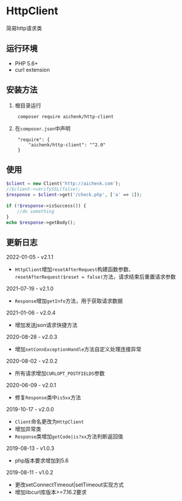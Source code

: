 # HttpClient
简易http请求类

## 运行环境
- PHP 5.6+
- curl extension

## 安装方法
1. 根目录运行

        composer require aichenk/http-client
        
2. 在`composer.json`中声明

        "require": {
            "aichenk/http-client": "^2.0"
        }
            


## 使用
```php
$client = new Client('http://aichenk.com');
//$client->verifySSL(false);
$response = $client->get('/check.php', ['a' => 1]);
 
if (!$response->isSuccess()) {
    //do something
}
echo $response->getBody();
```

## 更新日志
2022-01-05 - v2.1.1
- `HttpClient`增加`resetAfterRequest`构建函数参数、`resetAfterRequest($reset = false)`方法，请求结束后重置请求参数

2021-07-19 - v2.1.0
- `Response`增加`getInfo`方法，用于获取请求数据

2021-01-06 - v2.0.4
- 增加发送json请求快捷方法

2020-08-28 - v2.0.3
- 增加`setConnExceptionHandle`方法自定义处理连接异常

2020-08-02 - v2.0.2
- 所有请求增加`CURLOPT_POSTFIELDS`参数

2020-06-09 - v2.0.1
- 修复`Response`类中`is5xx`方法

2019-10-17 - v2.0.0
- `Client`命名更改为`HttpClient`
- 增加异常类
- `Response`类增加`getCode|is?xx`方法判断返回值

2019-08-13 - v1.0.3
- php版本要求增加到5.6

2019-08-11 - v1.0.2
- 更改setConnectTimeout|setTimeout实现方式
- 增加libcurl库版本>=7.16.2要求
